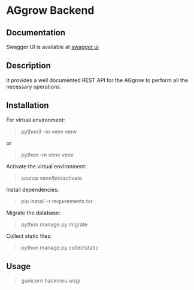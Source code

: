 # AGgrow Backend

## Documentation

Swagger UI is available at [swagger ui](https://itsrandom.cf/api/v1/schema/swagger-ui/)

## Description

It provides a well documented REST API for the AGgrow to perform all the necessary operations.

## Installation

For virtual environment:
> python3 -m venv venv

or
> python -m venv venv

Activate the virtual environment:
> source venv/bin/activate

Install dependencies:
> pip install -r requirements.txt

Migrate the database:
> python manage.py migrate

Collect static files:
> python manage.py collectstatic

## Usage

> gunicorn hackmeu.wsgi